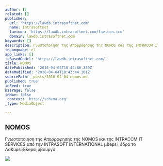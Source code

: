 ```yaml
---
author: []
related: []
publisher:
  url: 'https://lawdb.intrasoftnet.com'
  name: Intrasoftnet
  favicon: 'https://lawdb.intrasoftnet.com/favicon.ico'
  domain: lawdb.intrasoftnet.com
keywords: []
description: Γνωστοποίηση της Απορρόφησης της NOMOS και της INTRACOM IT SERVICES από την INTRASOFT INTERNATIONAL με έδρα το Λουξεμβούργο
inLanguage: el
app_links: []
isBasedOnUrl: 'https://lawdb.intrasoftnet.com/'
title: NOMOS
datePublished: '2016-04-04T10:44:06.359Z'
dateModified: '2016-04-04T10:43:44.181Z'
sourcePath: _posts/2016-04-04-nomos.md
published: true
inFeed: true
hasPage: false
inNav: false
_context: 'http://schema.org'
_type: MediaObject

---
```

<article style=""><h1>NOMOS</h1><p>Γνωστοποίηση της Απορρόφησης της NOMOS και της INTRACOM IT SERVICES από την INTRASOFT INTERNATIONAL μ&amp;epsi; έδρα το Λο&amp;upsi;ξ&amp;epsi;μβούργο</p><img src="https://lawdb.intrasoftnet.com/images/dsth.png" /></article>